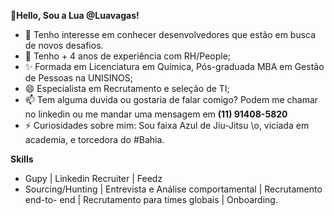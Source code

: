 👋**Hello, Sou a Lua @Luavagas!**
- 👀 Tenho interesse em conhecer desenvolvedores que estão em busca de novos desafios.
- 💞️ Tenho + 4 anos de experiência com RH/People; 
- ✨ Formada em Licenciatura em Química, Pós-graduada MBA em Gestão de Pessoas na UNISINOS;
- 😄 Especialista em Recrutamento e seleção de TI;
- 📫 Tem alguma duvida ou gostaria de falar comigo? Podem me chamar no linkedin ou me mandar uma mensagem em **(11) 91408-5820**
- ⚡ Curiosidades sobre mim: Sou faixa Azul de Jiu-Jitsu \o, viciada em academia, e torcedora do #Bahia.
  
**Skills**
- Gupy | Linkedin Recruiter | Feedz 
- Sourcing/Hunting | Entrevista e Análise comportamental | Recrutamento end-to- end | Recrutamento para times globais | Onboarding.


<!---
Luavagas/Luavagas is a ✨ special ✨ repository because its `README.md` (this file) appears on your GitHub profile.
You can click the Preview link to take a look at your changes.
--->
